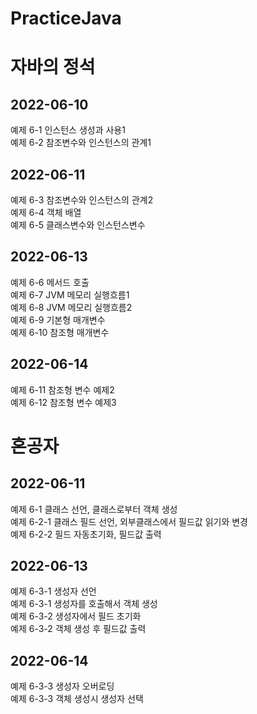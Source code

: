 # PracticeJava
<h1>자바의 정석</h1>
<h2>2022-06-10</h2> 
예제 6-1 인스턴스 생성과 사용1<br/>
예제 6-2 참조변수와 인스턴스의 관계1<br/>

<h2>2022-06-11</h2>
예제 6-3 참조변수와 인스턴스의 관계2<br/>
예제 6-4 객체 배열 <br/>
예제 6-5 클래스변수와 인스턴스변수<br/>

<h2>2022-06-13</h2>
예제 6-6 메서드 호출<br/>
예제 6-7 JVM 메모리 실행흐름1<br/>
예제 6-8 JVM 메모리 실행흐름2 <br/>
예제 6-9 기본형 매개변수<br/>
예제 6-10 참조형 매개변수<br/>

<h2>2022-06-14</h2>
예제 6-11 참조형 변수 예제2<br/>
예제 6-12 참조형 변수 예제3<br/>


<h1>혼공자</h1>
<h2>2022-06-11</h2>
예제 6-1 클래스 선언, 클래스로부터 객체 생성<br/>
예제 6-2-1 클래스 필드 선언, 외부클래스에서 필드값 읽기와 변경<br/>
예제 6-2-2 필드 자동초기화, 필드값 출력<br/>

<h2>2022-06-13</h2>
예제 6-3-1 생성자 선언<br/>
예제 6-3-1 생성자를 호출해서 객체 생성<br/>
예제 6-3-2 생성자에서 필드 초기화<br/>
예제 6-3-2 객체 생성 후 필드값 출력<br/>

<h2>2022-06-14</h2>
예제 6-3-3 생성자 오버로딩<br/>
예제 6-3-3 객체 생성시 생성자 선택<br/>
